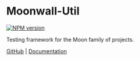 # Moonwall-Util

[![NPM version](https://img.shields.io/npm/v/@moonsong-labs/moonwall-util?color=a1b858&label=)](https://www.npmjs.com/package/@moonsong-labs/moonwall-util)

Testing framework for the Moon family of projects.

[GitHub](https://github.com/Moonsong-Labs/moonwall) | [Documentation](https://github.com/Moonsong-Labs/moonwall)
